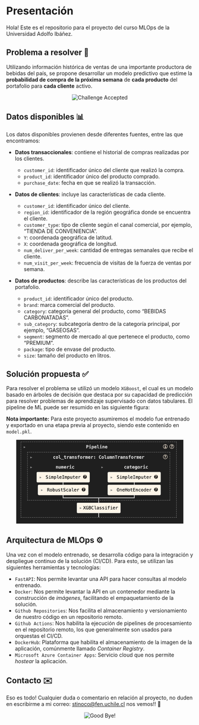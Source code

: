 # Presentación

Hola! Este es el repositorio para el proyecto del curso MLOps de la Universidad Adolfo Ibáñez.

## Problema a resolver 🍺

Utilizando información histórica de ventas de una importante productora de bebidas del país, se propone desarrollar un modelo predictivo que estime la **probabilidad de compra de la próxima semana** de **cada producto** del portafolio para **cada cliente** activo.

<div align="center">
  <img src="https://media1.tenor.com/m/IWBYGs5WlhkAAAAC/how-i-met-your-mother-himym.gif" alt="Challenge Accepted" width="300"/>
</div>


## Datos disponibles 📊

Los datos disponibles provienen desde diferentes fuentes, entre las que encontramos:

- **Datos transaccionales**: contiene el historial de compras realizadas por los clientes.
	- `customer_id`: identificador único del cliente que realizó la compra.
	- `product_id`: identificador único del producto comprado.
	- `purchase_date`: fecha en que se realizó la transacción.

- **Datos de clientes**: incluye las características de cada cliente.
	- `customer_id`: identificador único del cliente.
	- `region_id`: identificador de la región geográfica donde se encuentra el cliente.
	- `customer_type`: tipo de cliente según el canal comercial, por ejemplo, “TIENDA DE CONVENIENCIA”.
	- `Y`: coordenada geográfica de latitud.
	- `X`: coordenada geográfica de longitud.
	- `num_deliver_per_week`: cantidad de entregas semanales que recibe el cliente.
	- `num_visit_per_week`: frecuencia de visitas de la fuerza de ventas por semana.

- **Datos de productos**: describe las características de los productos del portafolio.
	- `product_id`: identificador único del producto.
	- `brand`: marca comercial del producto.
	- `category`: categoría general del producto, como “BEBIDAS CARBONATADAS”.
	- `sub_category`: subcategoría dentro de la categoría principal, por ejemplo, “GASEOSAS”.
	- `segment`: segmento de mercado al que pertenece el producto, como “PREMIUM”.
	- `package`: tipo de envase del producto.
	- `size`: tamaño del producto en litros.

## Solución propuesta ✅

Para resolver el problema se utilizó un modelo `XGBoost`, el cual es un modelo basado en árboles de decisión que destaca por su capacidad de predicción para resolver problemas de aprendizaje supervisado con datos tabulares. El pipeline de ML puede ser resumido en las siguiente figura:

**Nota importante:** Para este proyecto asumiremos el modelo fue entrenado y exportado en una etapa previa al proyecto, siendo este contenido en `model.pkl`.

<div align="center">
  <img src="images/model_pipeline.png" alt="Model Pipeline" width="450"/>
</div>

## Arquitectura de MLOps ⚙️

Una vez con el modelo entrenado, se desarrolla código para la integración y despliegue continuo de la solución (CI/CD). Para esto, se utilizan las siguientes herramientas y tecnologías:

- `FastAPI`: Nos permite levantar una API para hacer consultas al modelo entrenado.
- `Docker`: Nos permite levantar la API en un contenedor mediante la construcción de *imágenes*, facilitando el empaquetamiento de la solución.
- `Github Repositories`: Nos facilita el almacenamiento y versionamiento de nuestro código en un repositorio remoto.
- `Github Actions`: Nos habilita la ejecución de pipelines de procesamiento en el repositorio remoto, los que generalmente son usados para orquestas el CI/CD.
- `DockerHub`: Plataforma que habilita el almacenamiento de la imagen de la aplicación, comúnmente llamado *Container Registry*.
- `Microsoft Azure Container Apps`: Servicio cloud que nos permite *hostear* la aplicación.

## Contacto ✉️

Eso es todo! Cualquier duda o comentario en relación al proyecto, no duden en escribirme a mi correo: stinoco@fen.uchile.cl nos vemos!! 🤗

<div align="center">
  <img src="https://media4.giphy.com/media/YQitE4YNQNahy/giphy.gif?cid=ecf05e47p16a0088lkqey8hz5zdz3exiq8fg09zfs38v1v89&rid=giphy.gif&ct=g" alt="Good Bye!" width="400"/>
</div>


